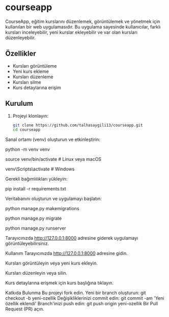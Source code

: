 # courseapp
CourseApp, eğitim kurslarını düzenlemek, görüntülemek ve yönetmek için kullanılan bir web uygulamasıdır. Bu uygulama sayesinde kullanıcılar, farklı kursları inceleyebilir, yeni kurslar ekleyebilir ve var olan kursları düzenleyebilir.

## Özellikler
 
- Kursları görüntüleme
- Yeni kurs ekleme
- Kursları düzenleme
- Kursları silme
- Kurs detaylarına erişim

## Kurulum

1. Projeyi klonlayın:

   ```bash
   git clone https://github.com/talhasaygili13/courseapp.git
   cd courseapp
Sanal ortamı (venv) oluşturun ve etkinleştirin:

python -m venv venv

source venv/bin/activate  # Linux veya macOS

venv\Scripts\activate    # Windows

Gerekli bağımlılıkları yükleyin:

pip install -r requirements.txt

Veritabanını oluşturun ve uygulamayı başlatın:

python manage.py makemigrations

python manage.py migrate

python manage.py runserver

Tarayıcınızda http://127.0.0.1:8000 adresine giderek uygulamayı görüntüleyebilirsiniz.

Kullanım
Tarayıcınızda http://127.0.0.1:8000 adresine gidin.

Kursları görüntüleyin veya yeni kurs ekleyin.

Kursları düzenleyin veya silin.

Kurs detaylarına erişmek için kurs başlığına tıklayın.


Katkıda Bulunma
Bu projeyi fork edin.
Yeni bir branch oluşturun: git checkout -b yeni-ozellik
Değişikliklerinizi commit edin: git commit -am 'Yeni özellik eklendi'
Branch'inizi push edin: git push origin yeni-ozellik
Bir Pull Request (PR) açın.
